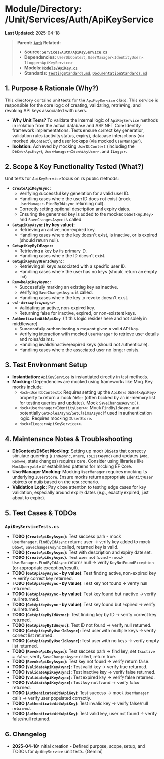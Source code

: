 # Module/Directory: /Unit/Services/Auth/ApiKeyService

**Last Updated:** 2025-04-18

> **Parent:** [`Auth`](../README.md)
> **Related:**
> * **Source:** [`Services/Auth/ApiKeyService.cs`](../../../../../api-server/Services/Auth/ApiKeyService.cs)
> * **Dependencies:** `UserDbContext`, `UserManager<IdentityUser>`, `ILogger<ApiKeyService>`
> * **Models:** [`Models/ApiKey.cs`](../../../../../api-server/Services/Auth/Models/ApiKey.cs)
> * **Standards:** [`TestingStandards.md`](../../../../../Docs/Development/TestingStandards.md), [`DocumentationStandards.md`](../../../../../Docs/Development/DocumentationStandards.md)

## 1. Purpose & Rationale (Why?)

This directory contains unit tests for the `ApiKeyService` class. This service is responsible for the core logic of creating, validating, retrieving, and revoking API keys associated with users.

* **Why Unit Tests?** To validate the internal logic of `ApiKeyService` methods in isolation from the actual database and ASP.NET Core Identity framework implementations. Tests ensure correct key generation, validation rules (activity status, expiry), database interactions (via mocked `DbContext`), and user lookups (via mocked `UserManager`).
* **Isolation:** Achieved by mocking `UserDbContext` (including the `DbSet<ApiKey>`), `UserManager<IdentityUser>`, and `ILogger`.

## 2. Scope & Key Functionality Tested (What?)

Unit tests for `ApiKeyService` focus on its public methods:

* **`CreateApiKeyAsync`:**
    * Verifying successful key generation for a valid user ID.
    * Handling cases where the user ID does not exist (mock `UserManager.FindByIdAsync` returning null).
    * Correctly setting optional description and expiry dates.
    * Ensuring the generated key is added to the mocked `DbSet<ApiKey>` and `SaveChangesAsync` is called.
* **`GetApiKeyAsync` (by key value):**
    * Retrieving an active, non-expired key.
    * Handling cases where the key doesn't exist, is inactive, or is expired (should return null).
* **`GetApiKeyByIdAsync`:**
    * Retrieving a key by its primary ID.
    * Handling cases where the ID doesn't exist.
* **`GetApiKeysByUserIdAsync`:**
    * Retrieving all keys associated with a specific user ID.
    * Handling cases where the user has no keys (should return an empty list).
* **`RevokeApiKeyAsync`:**
    * Successfully marking an existing key as inactive.
    * Verifying `SaveChangesAsync` is called.
    * Handling cases where the key to revoke doesn't exist.
* **`ValidateApiKeyAsync`:**
    * Validating an active, non-expired key.
    * Returning false for inactive, expired, or non-existent keys.
* **`AuthenticateWithApiKey`:** (If this logic resides here and not solely in middleware)
    * Successfully authenticating a request given a valid API key.
    * Verifying interaction with mocked `UserManager` to retrieve user details and roles/claims.
    * Handling invalid/inactive/expired keys (should not authenticate).
    * Handling cases where the associated user no longer exists.

## 3. Test Environment Setup

* **Instantiation:** `ApiKeyService` is instantiated directly in test methods.
* **Mocking:** Dependencies are mocked using frameworks like Moq. Key mocks include:
    * `Mock<UserDbContext>`: Requires setting up the `ApiKeys` `DbSet<ApiKey>` property to return a mock `DbSet` (often backed by an in-memory list for testing queries and updates). Mock `SaveChangesAsync()`.
    * `Mock<UserManager<IdentityUser>>`: Mock `FindByIdAsync` and potentially `GetRolesAsync`/`GetClaimsAsync` if used in authentication logic. Requires mocking `IUserStore`.
    * `Mock<ILogger<ApiKeyService>>`.

## 4. Maintenance Notes & Troubleshooting

* **DbContext/DbSet Mocking:** Setting up mock `DbSet`s that correctly simulate querying (`FindAsync`, `Where`, `ToListAsync`) and updates (`Add`, `Remove`, state changes) requires care. Consider using libraries like `MockQueryable` or established patterns for mocking EF Core.
* **UserManager Mocking:** Mocking `UserManager` requires mocking its underlying `IUserStore`. Ensure mocks return appropriate `IdentityUser` objects or nulls based on the test scenario.
* **Validation Logic:** Pay close attention to testing edge cases for key validation, especially around expiry dates (e.g., exactly expired, just about to expire).

## 5. Test Cases & TODOs

### `ApiKeyServiceTests.cs`
* **TODO (`CreateApiKeyAsync`):** Test success path - mock `UserManager.FindByIdAsync` returns user -> verify key added to mock `DbSet`, `SaveChangesAsync` called, returned key is valid.
* **TODO (`CreateApiKeyAsync`):** Test with description and expiry date set.
* **TODO (`CreateApiKeyAsync`):** Test user not found - mock `UserManager.FindByIdAsync` returns null -> verify `KeyNotFoundException` (or appropriate exception/result).
* **TODO (`GetApiKeyAsync` - by value):** Test finding active, non-expired key -> verify correct key returned.
* **TODO (`GetApiKeyAsync` - by value):** Test key not found -> verify null returned.
* **TODO (`GetApiKeyAsync` - by value):** Test key found but inactive -> verify null returned.
* **TODO (`GetApiKeyAsync` - by value):** Test key found but expired -> verify null returned.
* **TODO (`GetApiKeyByIdAsync`):** Test finding key by ID -> verify correct key returned.
* **TODO (`GetApiKeyByIdAsync`):** Test ID not found -> verify null returned.
* **TODO (`GetApiKeysByUserIdAsync`):** Test user with multiple keys -> verify correct list returned.
* **TODO (`GetApiKeysByUserIdAsync`):** Test user with no keys -> verify empty list returned.
* **TODO (`RevokeApiKeyAsync`):** Test success path -> find key, set `IsActive = false`, verify `SaveChangesAsync` called, return true.
* **TODO (`RevokeApiKeyAsync`):** Test key not found -> verify return false.
* **TODO (`ValidateApiKeyAsync`):** Test valid key -> verify true returned.
* **TODO (`ValidateApiKeyAsync`):** Test inactive key -> verify false returned.
* **TODO (`ValidateApiKeyAsync`):** Test expired key -> verify false returned.
* **TODO (`ValidateApiKeyAsync`):** Test key not found -> verify false returned.
* **TODO (`AuthenticateWithApiKey`):** Test success -> mock `UserManager` calls -> verify user populated correctly.
* **TODO (`AuthenticateWithApiKey`):** Test invalid key -> verify false/null returned.
* **TODO (`AuthenticateWithApiKey`):** Test valid key, user not found -> verify false/null returned.

## 6. Changelog

* **2025-04-18:** Initial creation - Defined purpose, scope, setup, and TODOs for `ApiKeyService` unit tests. (Gemini)

